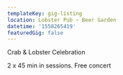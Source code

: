 ```yaml
---
templateKey: gig-listing
location: Lobster Pub ~ Beer Garden
datetime: '1558265419'
featuredGig: false
---
```

Crab & Lobster Celebration

2 x 45 min in sessions. Free concert
